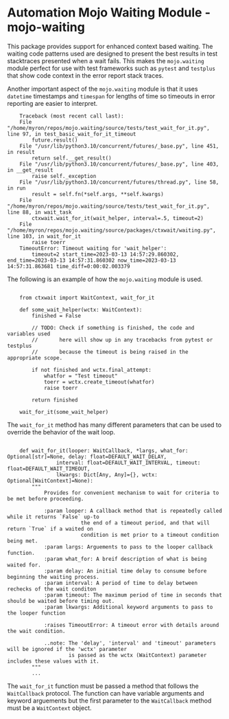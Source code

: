 # Automation Mojo Waiting Module - mojo-waiting

This package provides support for enhanced context based waiting.  The waiting code
patterns used are designed to present the best results in test stacktraces presented
when a wait fails.  This makes the `mojo.waiting` module perfect for use with
test frameworks such as `pytest` and `testplus` that show code context in the error
report stack traces.

Another important aspect of the `mojo.waiting` module is that it uses `datetime`
timestamps and `timespan` for lengths of time so timeouts in error reporting are easier
to interpret.

```
    Traceback (most recent call last):
    File "/home/myron/repos/mojo.waiting/source/tests/test_wait_for_it.py", line 97, in test_basic_wait_for_it_timeout
        future.result()
    File "/usr/lib/python3.10/concurrent/futures/_base.py", line 451, in result
        return self.__get_result()
    File "/usr/lib/python3.10/concurrent/futures/_base.py", line 403, in __get_result
        raise self._exception
    File "/usr/lib/python3.10/concurrent/futures/thread.py", line 58, in run
        result = self.fn(*self.args, **self.kwargs)
    File "/home/myron/repos/mojo.waiting/source/tests/test_wait_for_it.py", line 88, in wait_task
        ctxwait.wait_for_it(wait_helper, interval=.5, timeout=2)
    File "/home/myron/repos/mojo.waiting/source/packages/ctxwait/waiting.py", line 103, in wait_for_it
        raise toerr
    TimeoutError: Timeout waiting for 'wait_helper':
        timeout=2 start_time=2023-03-13 14:57:29.860302, end_time=2023-03-13 14:57:31.860302 now_time=2023-03-13 14:57:31.863681 time_diff=0:00:02.003379
```

The following is an example of how the `mojo.waiting` module is used.

```{python}

    from ctxwait import WaitContext, wait_for_it

    def some_wait_helper(wctx: WaitContext):
        finished = False

        // TODO: Check if something is finished, the code and variables used
        //       here will show up in any tracebacks from pytest or testplus
        //       because the timeout is being raised in the appropriate scope.

        if not finished and wctx.final_attempt:
            whatfor = "Test timeout"
            toerr = wctx.create_timeout(whatfor)
            raise toerr

        return finished

    wait_for_it(some_wait_helper)
```

The `wait_for_it` method has many different parameters that can be used to override the
behavior of the wait loop.

```{python}

    def wait_for_it(looper: WaitCallback, *largs, what_for: Optional[str]=None, delay: float=DEFAULT_WAIT_DELAY,
                interval: float=DEFAULT_WAIT_INTERVAL, timeout: float=DEFAULT_WAIT_TIMEOUT,
                lkwargs: Dict[Any, Any]={}, wctx: Optional[WaitContext]=None):
        """
            Provides for convenient mechanism to wait for criteria to be met before proceeding.

            :param looper: A callback method that is repeatedly called while it returns `False` up-to
                        the end of a timeout period, and that will return `True` if a waited on
                        condition is met prior to a timeout condition being met.
            :param largs: Arguements to pass to the looper callback function.
            :param what_for: A breif description of what is being waited for.
            :param delay: An initial time delay to consume before beginning the waiting process.
            :param interval: A period of time to delay between rechecks of the wait conditon
            :param timeout: The maximum period of time in seconds that should be waited before timing out.
            :param lkwargs: Additional keyword arguments to pass to the looper function

            :raises TimeoutError: A timeout error with details around the wait condition.

            ..note: The 'delay', 'interval' and 'timeout' parameters will be ignored if the 'wctx' parameter
                    is passed as the wctx (WaitContext) parameter includes these values with it.
        """
        ...
```

The `wait_for_it` function must be passed a method that follows the `WaitCallback` protocol.  The function
can have variable arguments and keyword arguements but the first parameter to the `WaitCallback` method
must be a `WaitContext` object.


